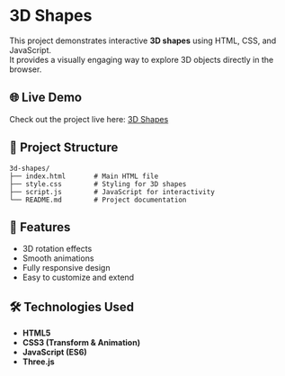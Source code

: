 
# 3D Shapes

This project demonstrates interactive **3D shapes** using HTML, CSS, and JavaScript.  
It provides a visually engaging way to explore 3D objects directly in the browser.

## 🌐 Live Demo
Check out the project live here: [3D Shapes](https://harshkumar7687.github.io/3d-shapes/)

## 📂 Project Structure
```
3d-shapes/
├── index.html       # Main HTML file
├── style.css        # Styling for 3D shapes
├── script.js        # JavaScript for interactivity
└── README.md        # Project documentation
```

## 🚀 Features
- 3D rotation effects
- Smooth animations
- Fully responsive design
- Easy to customize and extend

## 🛠️ Technologies Used
- **HTML5**
- **CSS3 (Transform & Animation)**
- **JavaScript (ES6)**
- **Three.js**
